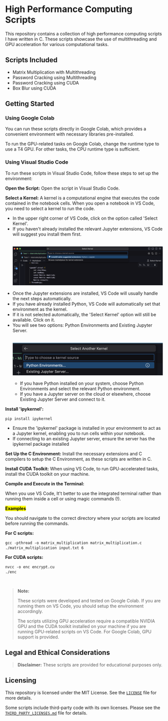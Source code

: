 # High Performance Computing Scripts

This repository contains a collection of high performance computing scripts I have written in C. These scripts showcase the use of multithreading and GPU acceleration for various computational tasks.

## Scripts Included

<ul>
  <li>Matrix Multiplication with Multithreading</li>
  <li>Password Cracking using Multithreading</li>
  <li>Password Cracking using CUDA</li>
  <li>Box Blur using CUDA</li>
</ul>

## Getting Started

### Using Google Colab

You can run these scripts directly in Google Colab, which provides a convenient environment with necessary libraries pre-installed.

To run the GPU-related tasks on Google Colab, change the runtime type to use a T4 GPU. For other tasks, the CPU runtime type is sufficient.

### Using Visual Studio Code

To run these scripts in Visual Studio Code, follow these steps to set up the environment:

<strong>Open the Script:</strong> Open the script in Visual Studio Code.

<strong>Select a Kernel:</strong> A kernel is a computational engine that executes the code contained in the notebook cells. When you open a notebook in VS Code, you need to select a kernel to run the code.

<ul>
  <li>In the upper right corner of VS Code, click on the option called 'Select Kernel'.</li>

  <li>If you haven't already installed the relevant Jupyter extensions, VS Code will suggest you install them first.</li>
  <br>

![demo-img 1](https://raw.githubusercontent.com/kavindujayarathne/high-performance-computing-scripts/main/demo-img1.png)

  <li>Once the Jupyter extensions are installed, VS Code will usually handle the next steps automatically.</li>

  <li>If you have already installed Python, VS Code will automatically set that environment as the kernel.</li>

  <li>If it is not selected automatically, the 'Select Kernel' option will still be available. Click on it.</li>

  <li>You will see two options: Python Environments and Existing Jupyter Server.</li>
  <br>

![demo-img 2](https://raw.githubusercontent.com/kavindujayarathne/high-performance-computing-scripts/main/demo-img2.png)

  <ul>
    <li>If you have Python installed on your system, choose Python Environments and select the relevant Python environment.</li>
    <li>If you have a Jupyter server on the cloud or elsewhere, choose Existing Jupyter Server and connect to it.</li>
  </ul>
</ul>

<strong>Install 'ipykernel':</strong>

```
pip install ipykernel
```

<ul>
  <li>Ensure the 'ipykernel' package is installed in your environment to act as a Jupyter kernel, enabling you to run cells within your notebook.</li>

  <li>If connecting to an existing Jupyter server, ensure the server has the ipykernel package installed</li>
</ul>

<strong>Set Up the C Environment:</strong> Install the necessary extensions and C compilers to setup the C Environment, as these scripts are written in C.

<strong>Install CUDA Toolkit:</strong> When using VS Code, to run GPU-accelerated tasks, install the CUDA toolkit on your machine.

<strong>Compile and Execute in the Terminal:</strong>

When you use VS Code, It't better to use the integrated terminal rather than running them inside a cell or using magic commands (!).

<mark><strong>Examples</strong></mark>

You should navigate to the correct directory where your scripts are located before running the commands.

<strong>For C scripts:</strong>

```
gcc -pthread -o matrix_multiplication matrix_multiplication.c
./matrix_multiplication input.txt 6
```

<strong>For CUDA scripts:</strong>

```
nvcc -o enc encrypt.cu
./enc
```

<br>

> **Note:**
>
> These scripts were developed and tested on Google Colab. If you are running them on VS Code, you should setup the environment accordingly.
>
> The scripts utilizing GPU acceleration require a compatible NVIDIA GPU and the CUDA toolkit installed on your machine if you are running GPU-related scripts on VS Code. For Google Colab, GPU support is provided.

## Legal and Ethical Considerations

> **Disclaimer:** These scripts are provided for educational purposes only.

## Licensing

This repository is licensed under the MIT License. See the [`LICENSE`](./LICENSE) file for more details.

Some scripts include third-party code with its own licenses. Please see the [`THIRD_PARTY_LICENSES.md`](./THIRD_PARTY_LICENSES.md) file for details.
